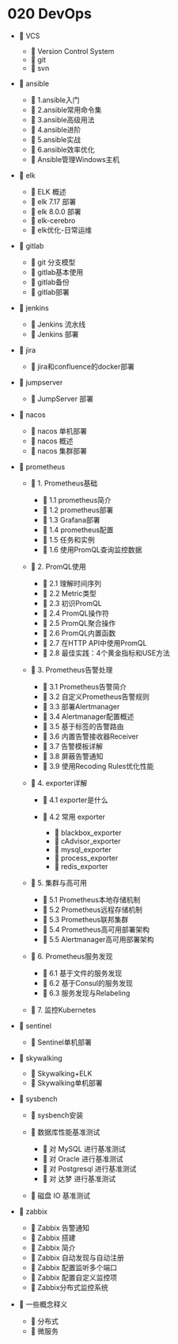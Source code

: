 # 020 DevOps

* 📑 VCS

  * 📄 Version Control System
  * 📄 git
  * 📄 svn
* 📑 ansible

  * 📄 1.ansible入门
  * 📄 2.ansible常用命令集
  * 📄 3.ansible高级用法
  * 📄 4.ansible进阶
  * 📄 5.ansible实战
  * 📄 6.ansible效率优化
  * 📄 Ansible管理Windows主机
* 📑 elk

  * 📄 ELK 概述
  * 📄 elk 7.17 部署
  * 📄 elk 8.0.0 部署
  * 📄 elk-cerebro
  * 📄 elk优化-日常运维
* 📑 gitlab

  * 📄 git 分支模型
  * 📄 gitlab基本使用
  * 📄 gitlab备份
  * 📄 gitlab部署
* 📑 jenkins

  * 📄 Jenkins 流水线
  * 📄 Jenkins 部署
* 📑 jira

  * 📄 jira和confluence的docker部署
* 📑 jumpserver

  * 📄 JumpServer 部署
* 📑 nacos

  * 📄 nacos 单机部署
  * 📄 nacos 概述
  * 📄 nacos 集群部署
* 📑 prometheus

  * 📑 1. Prometheus基础

    * 📄 1.1 prometheus简介
    * 📄 1.2 prometheus部署
    * 📄 1.3 Grafana部署
    * 📄 1.4 prometheus配置
    * 📄 1.5 任务和实例
    * 📄 1.6 使用PromQL查询监控数据
  * 📑 2. PromQL使用

    * 📄 2.1 理解时间序列
    * 📄 2.2 Metric类型
    * 📄 2.3 初识PromQL
    * 📄 2.4 PromQL操作符
    * 📄 2.5 PromQL聚合操作
    * 📄 2.6 PromQL内置函数
    * 📄 2.7 在HTTP API中使用PromQL
    * 📄 2.8 最佳实践：4个黄金指标和USE方法
  * 📑 3. Prometheus告警处理

    * 📄 3.1 Prometheus告警简介
    * 📄 3.2 自定义Prometheus告警规则
    * 📄 3.3 部署Alertmanager
    * 📄 3.4 Alertmanager配置概述
    * 📄 3.5 基于标签的告警路由
    * 📄 3.6 内置告警接收器Receiver
    * 📄 3.7 告警模板详解
    * 📄 3.8 屏蔽告警通知
    * 📄 3.9 使用Recoding Rules优化性能
  * 📑 4. exporter详解

    * 📄 4.1 exporter是什么
    * 📑 4.2 常用 exporter

      * 📄 blackbox_exporter
      * 📄 cAdvisor_exporter
      * 📄 mysql_exporter
      * 📄 process_exporter
      * 📄 redis_exporter
  * 📑 5. 集群与高可用

    * 📄 5.1 Prometheus本地存储机制
    * 📄 5.2 Prometheus远程存储机制
    * 📄 5.3 Prometheus联邦集群
    * 📄 5.4 Prometheus高可用部署架构
    * 📄 5.5 Alertmanager高可用部署架构
  * 📑 6. Prometheus服务发现

    * 📄 6.1 基于文件的服务发现
    * 📄 6.2 基于Consul的服务发现
    * 📄 6.3 服务发现与Relabeling
  * 📄 7. 监控Kubernetes
* 📑 sentinel

  * 📄 Sentinel单机部署
* 📑 skywalking

  * 📄 Skywalking+ELK
  * 📄 Skywalking单机部署
* 📑 sysbench

  * 📄 sysbench安装
  * 📑 数据库性能基准测试

    * 📄 对 MySQL 进行基准测试
    * 📄 对 Oracle 进行基准测试
    * 📄 对 Postgresql 进行基准测试
    * 📄 对 达梦 进行基准测试
  * 📄 磁盘 IO 基准测试
* 📑 zabbix

  * 📄 Zabbix 告警通知
  * 📄 Zabbix 搭建
  * 📄 Zabbix 简介
  * 📄 Zabbix 自动发现与自动注册
  * 📄 Zabbix 配置监听多个端口
  * 📄 Zabbix 配置自定义监控项
  * 📄 Zabbix分布式监控系统
* 📑 一些概念释义

  * 📄 分布式
  * 📄 微服务

　　‍
